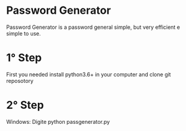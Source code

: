 # Password Generator

Password Generator is a password general simple, but very efficient e simple to use.
# 1° Step
  First you needed install python3.6+ in your computer and clone git reposotory
  
# 2° Step
  Windows:
    Digite
      python passgenerator.py

